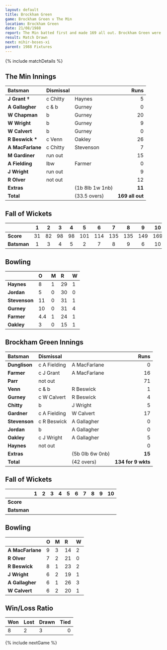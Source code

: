 ```yaml
---
layout: default
title: Brockham Green
game: Brockham Green v The Min
location: Brockham Green
date: 21/08/1988
report: The Min batted first and made 169 all out. Brockham Green were 134 for 9 wkts when time ran out
result: Match Drawn
next: mihir-boses-xi
parent: 1988 Fixtures
---
```


{% include matchDetails %}

## The Min Innings

| Batsman | Dismissal |  | Runs |
|:---|:---|---|---:|
| **J Grant &#8224;** | c Chitty | Haynes | 5 |
| **A Gallagher** | c & b | Gurney | 0 |
| **W Chapman** | b | Gurney | 20 |
| **W Wright** | b | Gurney | 9 |
| **W Calvert** | b  | Gurney | 0 |
| **R Beswick &#42;** | c Venn | Oakley | 26 |
| **A MacFarlane** | c Chitty | Stevenson | 7 |
| **M Gardiner** | run out |  | 15 |
| **A Fielding** | lbw | Farmer | 0 |
| **J Wright** | run out |  | 9 |
| **R Olver** | not out |  | 12 |
| **Extras** | | (1b 8lb 1w 1nb) | **11** |
| **Total** | | (33.5 overs) | **169 all out** |

## Fall of Wickets

| | 1 | 2 | 3 | 4 | 5 | 6 | 7 | 8 | 9 | 10 |
|---|:---:|:---:|:---:|:---:|:---:|:---:|:---:|:---:|:---:|:---:|
| **Score** | 31 | 82 | 98 | 98 | 101 | 114 | 135 | 135 | 149 | 169 |
| **Batsman** | 1 | 3 | 4 | 5 | 2 | 7 | 8 | 9 | 6 | 10 |

## Bowling

| | O | M | R | W |
|---|:---|:---|:---|:---|
| **Haynes** | 8 | 1 | 29 | 1 |
| **Jordan** | 5 | 0 | 30 | 0 |
| **Stevenson** | 11 | 0 | 31 | 1 |
| **Gurney** | 10 | 0 | 31 | 4 |
| **Farmer** | 4.4 | 1 | 24 | 1 |
| **Oakley** | 3 | 0 | 15 | 1 |

## Brockham Green Innings

| Batsman | Dismissal |  | Runs |
|:---|:---|---|---:|
| **Dunglison** | c A Fielding | A MacFarlane | 0 |
| **Farmer** | c J Grant | A MacFarlane | 16 |
| **Parr** | not out |  | 71 |
| **Venn** | c & b | R Beswick | 1 |
| **Gurney** | c W Calvert | R Beswick | 4 |
| **Chitty** | b | J Wright | 5 |
| **Gardner** | c A Fielding | W Calvert | 17 |
| **Stevenson** | c R Beswick | A Gallagher | 0 |
| **Jordan** | b | A Gallagher | 0 |
| **Oakley** | c J Wright | A Gallagher | 5 |
| **Haynes** | not out |  | 0 |
| **Extras** | | (5b 0lb 6w 0nb) | **15** |
| **Total** | | (42 overs) | **134 for 9 wkts** |

## Fall of Wickets

| | 1 | 2 | 3 | 4 | 5 | 6 | 7 | 8 | 9 | 10 |
|---|:---:|:---:|:---:|:---:|:---:|:---:|:---:|:---:|:---:|:---:|
| **Score** |  |  |  |  |  |  |  |  |  |  |
| **Batsman** |  |  |  |  |  |  |  |  |  |  |

## Bowling

| | O | M | R | W |
|---|:---|:---|:---|:---|
| **A MacFarlane** | 9 | 3 | 14 | 2 |
| **R Olver** | 7 | 2 | 21 | 0 |
| **R Beswick** | 8 | 1 | 23 | 2 |
| **J Wright** | 6 | 2 | 19 | 1 |
| **A Gallagher** | 6 | 1 | 26 | 3 |
| **W Calvert** | 6 | 2 | 20 | 1 |

## Win/Loss Ratio

| Won | Lost | Drawn | Tied |
|:---|:---|:---|---:|
| 8 | 2 | 3 | 0 |

{% include nextGame %}